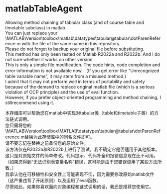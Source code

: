 # matlabTableAgent
Allowing method chaining of tablular class (and of course table and timetable subclass) in matlab.  
You can just replace your \MATLAB\Version\toolbox\matlab\datatypes\tabular\@tabular\dotParenReference.m with the file of the same name in this repository.  
Please do not forget to backup your original file before substituting.  
This method has only been tested on Matlab R2022a and R2022b. And I do not sure whether it works on other version.  
This is only a simple file modification. The code hints, code completion and error information is not available now. （If you get error like "Unrecognized table variable name", it may stem from a misused method.)  
I admit that it may not perform well in terms of portability and safety because of the demand to replace original matlab file (which is a serious violation of OCP principle) and the use of eval function.  
However, if you prefer object-oriented programming and method chaining, I stillrecommend using it.  

本存储库可以帮助您在matlab中实现对tabular类（table和timetable子类）的方法链式调用。  
您只需将您的\MATLAB\Version\toolbox\MATLAB\datatypes\tabular\@tabular\dotParenReference.m替换为此存储库中的同名文件即可。  
请不要忘记在替换之前备份您的原始文件。  
该方法仅在R2022a和R2022b上进行了测试。我不确定它是否适用于其他版本。  
这只是对原始文件的简单修改。代码提示、代码补全和报错信息现在还不可用。（如果您得到“无法识别表变量名称”错误，这可能是由于您错误调用了某些方法所致。）  
我承认他在可移植性和安全性上可能表现不佳，因为需要修改原始matlab文件（这严重违背了开闭原则）以及运用了eval函数。  
尽管如此，如果你喜欢面向对象编程和链式调用的话，我还是推荐您使用它。  
